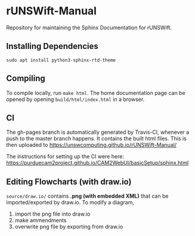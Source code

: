 # rUNSWift-Manual

Repository for maintaining the Sphinx Documentation for rUNSWift.

## Installing Dependencies
`sudo apt install python3-sphinx-rtd-theme`

## Compiling
To compile locally, run `make html`. 
The home documentation page can be opened by opening `build/html/index.html` in a browser.


## CI
The gh-pages branch is automatically generated by Travis-CI, whenever a push to the master branch happens. It contains the built html files.
This is then uploaded to https://unswcomputing.github.io/rUNSWift-Manual/

The instructions for setting up the CI were here:
https://purduecam2project.github.io/CAM2WebUI/basicSetup/sphinx.html


## Editing Flowcharts (with draw.io)
`source/draw.io/` contains **.png (with embedded XML)** that can be imported/exported by draw.io.
To modify a diagram, 
1. import the png file into draw.io
2. make ammendments
3. overwrite png file by exporting from draw.io
